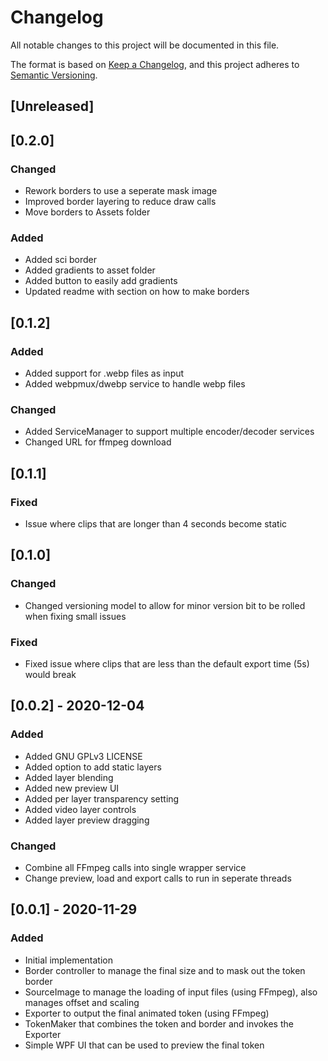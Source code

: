 # Changelog

All notable changes to this project will be documented in this file.

The format is based on [Keep a Changelog](https://keepachangelog.com/en/1.0.0/),
and this project adheres to [Semantic Versioning](https://semver.org/spec/v2.0.0.html).

## [Unreleased]

## [0.2.0]

### Changed

- Rework borders to use a seperate mask image
- Improved border layering to reduce draw calls
- Move borders to Assets folder

### Added

- Added sci border
- Added gradients to asset folder
- Added button to easily add gradients
- Updated readme with section on how to make borders

## [0.1.2]

### Added

- Added support for .webp files as input
- Added webpmux/dwebp service to handle webp files

### Changed

- Added ServiceManager to support multiple encoder/decoder services
- Changed URL for ffmpeg download

## [0.1.1]

### Fixed

- Issue where clips that are longer than 4 seconds become static

## [0.1.0]

### Changed

- Changed versioning model to allow for minor version bit to be rolled when fixing small issues

### Fixed

- Fixed issue where clips that are less than the default export time (5s) would break


## [0.0.2] - 2020-12-04

### Added 

- Added GNU GPLv3 LICENSE
- Added option to add static layers
- Added layer blending
- Added new preview UI
- Added per layer transparency setting
- Added video layer controls
- Added layer preview dragging

### Changed

- Combine all FFmpeg calls into single wrapper service
- Change preview, load and export calls to run in seperate threads

## [0.0.1] - 2020-11-29

### Added

- Initial implementation
- Border controller to manage the final size and to mask out the token border
- SourceImage to manage the loading of input files (using FFmpeg), also manages offset and scaling
- Exporter to output the final animated token (using FFmpeg)
- TokenMaker that combines the token and border and invokes the Exporter
- Simple WPF UI that can be used to preview the final token
